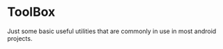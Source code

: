 # ToolBox
Just some basic useful utilities that are commonly in use in most android projects.























